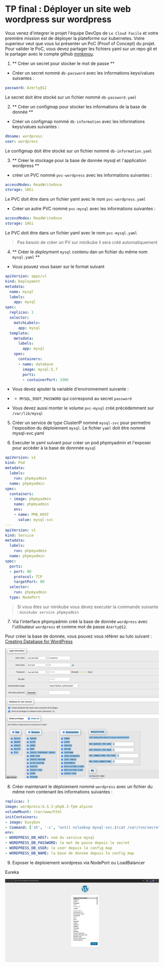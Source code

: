 # TP final : Déployer un site web wordpress sur wordpress 

Vous venez d'integrer le projet l'équipe DevOps de `Le Cloud Facile` et votre premiére mission est de déployer la plateforme sur kubernetes. 
Votre superieur veut que vous lui présenter un PoC (Proof of Concept) du projet. 
Pour valider le PoC, vous devez partager les fichiers yaml sur un repo git et le partager avec le compte github [mmkmou](https://github.com/mmkmou).


1. ** Créer un secret pour stocker le mot de passe **

- Créer un secret  nommé `db-password` avec les informations keys/values suivantes : 

```yaml
password: Azerty@12
```
Le secret doit être stocké sur un fichier nommé `db-password.yaml`


2. ** Créer un configmap pour stocker les informations de la base de donnée **

- Créer un configmap  nommé `db-information` avec les informations keys/values suivantes : 

```yaml
dbname: wordpress
user: wordpress
```
Le configmap doit être stocké sur un fichier nommé `db-information.yaml`

3. ** Créer le stockage pour la base de donnée mysql et l'application wordpress **

- créer un PVC nommé `pvc-wordpress` avec les informations suivantes : 

```yaml
accessModes: ReadWriteOnce
storage: 10Gi
```

Le PVC doit être dans un fichier yaml avec le nom `pvc-wordpress.yaml`

- Créer un autre PVC nommé `pvc-mysql` avec les informations suivantes : 

```yaml
accessModes: ReadWriteOnce
storage: 10Gi
```
Le PVC doit être dans un fichier yaml avec le nom `pvc-mysql.yaml`

> Pas besoin de créer un PV sur minikube il sera créé automatiquement 


4. ** Créer le _deployment_ `mysql` contenu dan un fichier du même nom `mysql.yaml` **

- Vous pouvez vous baser sur le format suivant 

```yaml
apiVersion: apps/v1
kind: Deployment
metadata:
  name: mysql
  labels:
    app: mysql
spec:
  replicas: 1
  selector:
    matchLabels:
      app: mysql
  template:
    metadata:
      labels:
        app: mysql
    spec:
      containers:
      - name: database
        image: mysql:5.7
        ports:
        - containerPort: 3306
```

- Vous devez ajouter la variable d'environnement suivante : 

- - `MYSQL_ROOT_PASSWORD` qui correspond au secret `password`


- Vous devez aussi monter  le volume  `pvc-mysql` créé précédemment sur  `/var/lib/mysql`


5. Créer un service de type ClusterIP nommé `mysql-svc` pour permettre l'exposition du déploiement `mysql`. Le fichier `yaml` doit être nommé mysql-svc.yaml


6. Executer le yaml suivant pour créer un pod phpmyadmin et l'exposer pour accéder à la base de donnnée `mysql`

```yaml
apiVersion: v1
kind: Pod
metadata:
  labels:
    run: phpmyadmin
  name: phpmyadmin
spec:
  containers:
  - image: phpmyadmin
    name: phpmyadmin
    env:
    - name: PMA_HOST
      value: mysql-svc
---
apiVersion: v1
kind: Service
metadata:
  labels:
    run: phpmyadmin
  name: phpmyadmin
spec:
  ports:
  - port: 80
    protocol: TCP
    targetPort: 80
  selector:
    run: phpmyadmin
  type: NodePort
```

> Si vous êtes sur minikube vous devez executer la commande suivante : `minikube service phpmyadmin` 

7. Via l'interface phpmyadmin créé la base de donnée `wordpress` avec l'utilisateur `wordpress` et comme mot de passe `Azerty@12`. 

Pour créer la base de donnée, vous pouvez vous référer au tuto suivant : [Creating Database for WordPress](https://developer.wordpress.org/advanced-administration/before-install/creating-database/#using-phpmyadmin)

![](./asset/phpmyadmin.png)


8. Créer maintenant le déploiement nommé `wordpress` avec un fichier du même nom contenant les informations suivantes : 

```yaml
replicas: 3
image: wordpress:6.5.3-php8.3-fpm-alpine
volumeMount: /var/www/html
initContainers: 
- image: busybox
- Command: ['sh', '-c', "until nslookup mysql-svc.$(cat /var/run/secrets/kubernetes.io/serviceaccount/namespace).svc.cluster.local; do echo en attente de mysql-svc; sleep 2; done"]
env: 
- WORDPRESS_DB_HOST: nom du service mysql
- WORDPRESS_DB_PASSWORD: le mot de passe depuis le secret
- WORDPRESS_DB_USER: le user depuis le config map
- WORDPRESS_DB_NAME: la base de donnée depuis le config map
```


9. Exposer le deploiement wordpress via NodePort ou LoadBalancer 


Eureka 

![](./asset/final.png)

